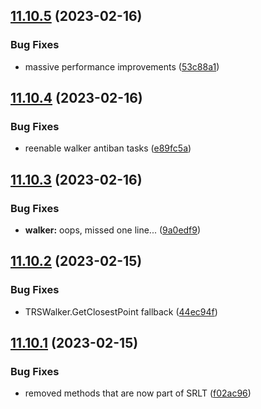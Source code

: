 ## [11.10.5](https://github.com/Torwent/WaspLib/compare/v11.10.4...v11.10.5) (2023-02-16)


### Bug Fixes

* massive performance improvements ([53c88a1](https://github.com/Torwent/WaspLib/commit/53c88a1272254d9f42f860cdc33713c5695f32bc))



## [11.10.4](https://github.com/Torwent/WaspLib/compare/v11.10.3...v11.10.4) (2023-02-16)


### Bug Fixes

* reenable walker antiban tasks ([e89fc5a](https://github.com/Torwent/WaspLib/commit/e89fc5a83bb08d5d8b6e8e152f8ef4c7ee18f8d3))



## [11.10.3](https://github.com/Torwent/WaspLib/compare/v11.10.2...v11.10.3) (2023-02-16)


### Bug Fixes

* **walker:** oops, missed one line... ([9a0edf9](https://github.com/Torwent/WaspLib/commit/9a0edf987224516a9820b4f9f23861ade747c6ae))



## [11.10.2](https://github.com/Torwent/WaspLib/compare/v11.10.1...v11.10.2) (2023-02-15)


### Bug Fixes

* TRSWalker.GetClosestPoint fallback ([44ec94f](https://github.com/Torwent/WaspLib/commit/44ec94f7de65cde3990e19e906e5683e528e8f5b))



## [11.10.1](https://github.com/Torwent/WaspLib/compare/v11.10.0...v11.10.1) (2023-02-15)


### Bug Fixes

* removed methods that are now part of SRLT ([f02ac96](https://github.com/Torwent/WaspLib/commit/f02ac96f4249bab1931afaaa99b4002d2e262fd2))



